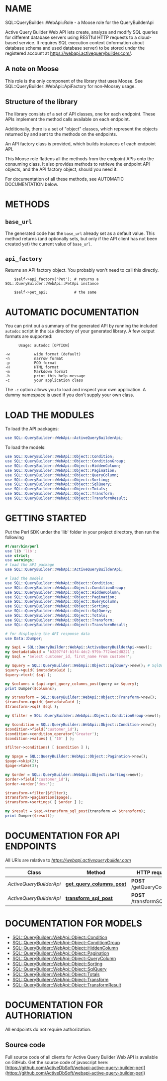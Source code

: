 # NAME

SQL::QueryBuilder::WebApi::Role - a Moose role for the QueryBuilderApi

Active Query Builder Web API lets create, analyze and modify SQL queries for different database servers using RESTful HTTP requests to a cloud-based service. It requires SQL execution context (information about database schema and used database server) to be stored under the registered account at https://webapi.activequerybuilder.com/.

## A note on Moose

This role is the only component of the library that uses Moose. See 
SQL::QueryBuilder::WebApi::ApiFactory for non-Moosey usage.    

## Structure of the library

The library consists of a set of API classes, one for each endpoint. These APIs
implement the method calls available on each endpoint. 

Additionally, there is a set of "object" classes, which represent the objects 
returned by and sent to the methods on the endpoints. 

An API factory class is provided, which builds instances of each endpoint API. 

This Moose role flattens all the methods from the endpoint APIs onto the consuming 
class. It also provides methods to retrieve the endpoint API objects, and the API 
factory object, should you need it. 

For documentation of all these methods, see AUTOMATIC DOCUMENTATION below.

# METHODS

## `base_url`

The generated code has the `base_url` already set as a default value. This method 
returns (and optionally sets, but only if the API client has not been 
created yet) the current value of `base_url`.

## `api_factory`

Returns an API factory object. You probably won't need to call this directly. 

        $self->api_factory('Pet'); # returns a SQL::QueryBuilder::WebApi::PetApi instance
        
        $self->pet_api;            # the same

# AUTOMATIC DOCUMENTATION

You can print out a summary of the generated API by running the included
`autodoc` script in the `bin` directory of your generated library. A few
output formats are supported:

          Usage: autodoc [OPTION]

    -w           wide format (default)
    -n           narrow format
    -p           POD format 
    -H           HTML format 
    -m           Markdown format
    -h           print this help message
    -c           your application class
    

The `-c` option allows you to load and inspect your own application. A dummy
namespace is used if you don't supply your own class.

# LOAD THE MODULES

To load the API packages:
```perl
use SQL::QueryBuilder::WebApi::ActiveQueryBuilderApi;

```

To load the models:
```perl
use SQL::QueryBuilder::WebApi::Object::Condition;
use SQL::QueryBuilder::WebApi::Object::ConditionGroup;
use SQL::QueryBuilder::WebApi::Object::HiddenColumn;
use SQL::QueryBuilder::WebApi::Object::Pagination;
use SQL::QueryBuilder::WebApi::Object::QueryColumn;
use SQL::QueryBuilder::WebApi::Object::Sorting;
use SQL::QueryBuilder::WebApi::Object::SqlQuery;
use SQL::QueryBuilder::WebApi::Object::Totals;
use SQL::QueryBuilder::WebApi::Object::Transform;
use SQL::QueryBuilder::WebApi::Object::TransformResult;

````

# GETTING STARTED
Put the Perl SDK under the 'lib' folder in your project directory, then run the following
```perl
#!/usr/bin/perl
use lib 'lib';
use strict;
use warnings;
# load the API package
use SQL::QueryBuilder::WebApi::ActiveQueryBuilderApi;

# load the models
use SQL::QueryBuilder::WebApi::Object::Condition;
use SQL::QueryBuilder::WebApi::Object::ConditionGroup;
use SQL::QueryBuilder::WebApi::Object::HiddenColumn;
use SQL::QueryBuilder::WebApi::Object::Pagination;
use SQL::QueryBuilder::WebApi::Object::QueryColumn;
use SQL::QueryBuilder::WebApi::Object::Sorting;
use SQL::QueryBuilder::WebApi::Object::SqlQuery;
use SQL::QueryBuilder::WebApi::Object::Totals;
use SQL::QueryBuilder::WebApi::Object::Transform;
use SQL::QueryBuilder::WebApi::Object::TransformResult;

# for displaying the API response data
use Data::Dumper;

my $api = SQL::QueryBuilder::WebApi::ActiveQueryBuilderApi->new();
my $metadataGuid = 'b3207f4f-b1f4-4dc2-979b-7724ed2d0221';
my $sql = 'Select customer_id, first_name From customer';

my $query = SQL::QueryBuilder::WebApi::Object::SqlQuery->new(); # SqlQuery | Information about SQL query and it's context.
$query->guid( $metadataGuid );
$query->text( $sql );

my $columns = $api->get_query_columns_post(query => $query);
print Dumper($columns);

my $transform = SQL::QueryBuilder::WebApi::Object::Transform->new();
$transform->guid( $metadataGuid );
$transform->sql( $sql );

my $filter = SQL::QueryBuilder::WebApi::Object::ConditionGroup->new();

my $condition = SQL::QueryBuilder::WebApi::Object::Condition->new();
$condition->field('customer_id');
$condition->condition_operator('Greater');
$condition->values( [ '10' ] );

$filter->conditions( [ $condition ] );

my $page = SQL::QueryBuilder::WebApi::Object::Pagination->new();
$page->skip(2);
$page->take(3);

my $order = SQL::QueryBuilder::WebApi::Object::Sorting->new();
$order->field('customer_id');
$order->order('desc');

$transform->filter($filter);
$transform->pagination($page);
$transform->sortings( [ $order ] );

my $result = $api->transform_sql_post(transform => $transform);
print Dumper($result);
```

# DOCUMENTATION FOR API ENDPOINTS

All URIs are relative to *https://webapi.activequerybuilder.com*

Class | Method | HTTP request | Description
------------ | ------------- | ------------- | -------------
*ActiveQueryBuilderApi* | [**get_query_columns_post**](docs/ActiveQueryBuilderApi.md#get_query_columns_post) | **POST** /getQueryColumns | 
*ActiveQueryBuilderApi* | [**transform_sql_post**](docs/ActiveQueryBuilderApi.md#transform_sql_post) | **POST** /transformSQL | 


# DOCUMENTATION FOR MODELS
 - [SQL::QueryBuilder::WebApi::Object::Condition](docs/Condition.md)
 - [SQL::QueryBuilder::WebApi::Object::ConditionGroup](docs/ConditionGroup.md)
 - [SQL::QueryBuilder::WebApi::Object::HiddenColumn](docs/HiddenColumn.md)
 - [SQL::QueryBuilder::WebApi::Object::Pagination](docs/Pagination.md)
 - [SQL::QueryBuilder::WebApi::Object::QueryColumn](docs/QueryColumn.md)
 - [SQL::QueryBuilder::WebApi::Object::Sorting](docs/Sorting.md)
 - [SQL::QueryBuilder::WebApi::Object::SqlQuery](docs/SqlQuery.md)
 - [SQL::QueryBuilder::WebApi::Object::Totals](docs/Totals.md)
 - [SQL::QueryBuilder::WebApi::Object::Transform](docs/Transform.md)
 - [SQL::QueryBuilder::WebApi::Object::TransformResult](docs/TransformResult.md)


# DOCUMENTATION FOR AUTHORIATION
 All endpoints do not require authorization.


## Source code
Full source code of all clients for Active Query Builder Web API is available on GitHub. Get the source code of javascript here: [https://github.com/ActiveDbSoft/webapi-active-query-builder-perl](https://github.com/ActiveDbSoft/webapi-active-query-builder-perl)
